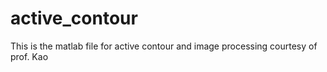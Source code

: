 # active_contour
This is the matlab file for active contour and image processing courtesy of prof. Kao
